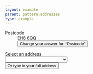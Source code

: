 ```yaml
---
layout: example
parent: pattern.addresses
type: example
---
```


<dl class="ds_prefilled-value-list" aria-label="Your current answers">
    <dt class="ds_prefilled-value-list__key">Postcode</dt>
    <dd class="ds_prefilled-value-list__value">
        <div>EH6 6QQ</div>
        <button class="ds_link  ds_prefilled-value-list__value-actions">Change <span class="visually-hidden">your answer for: <q>Postcode</q></span></button>
    </dd>
</dl>
<div class="ds_question">
    <label class="ds_label" for="address">
        Select an address
    </label>
    <div class="ds_select-wrapper">
        <select class="ds_select" name="address" id="address">
            <option value=""></option>
            <option value="address-1">1 Street, Edinburgh, EH6 6QQ</option>
            <option value="address-2">2 Street, Edinburgh, EH6 6QQ</option>
            <option value="address-3">3 Street, Edinburgh, EH6 6QQ</option>
            <option value="address-4">4 Street, Edinburgh, EH6 6QQ</option>
            <option value="address-5">5 Street, Edinburgh, EH6 6QQ</option>
            <option value="address-6">6 Street, Edinburgh, EH6 6QQ</option>
        </select>
        <span class="ds_select-arrow" aria-hidden="true"></span>
    </div>
</div>
<button class="ds_link  ds_no-margin">Or type in your full address</button>
